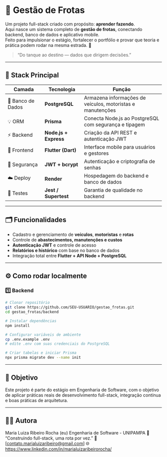 # 🚌 Gestão de Frotas

Um projeto full-stack criado com propósito: **aprender fazendo**.  
Aqui nasce um sistema completo de **gestão de frotas**, conectando backend, banco de dados e aplicativo mobile.  
Feito para impulsionar o estágio, fortalecer o portfólio e provar que teoria e prática podem rodar na mesma estrada. 🚦

> “Do tanque ao destino — dados que dirigem decisões.”

---

## 🧩 Stack Principal
| Camada | Tecnologia | Função |
|--------|-------------|--------|
| 🐘 Banco de Dados | **PostgreSQL** | Armazena informações de veículos, motoristas e manutenções |
| 💡 ORM | **Prisma** | Conecta Node.js ao PostgreSQL com segurança e tipagem |
| ⚡ Backend | **Node.js + Express** | Criação da API REST e autenticação JWT |
| 🧭 Frontend | **Flutter (Dart)** | Interface mobile para usuários e gestores |
| 🔐 Segurança | **JWT + bcrypt** | Autenticação e criptografia de senhas |
| ☁️ Deploy | **Render** | Hospedagem do backend e banco de dados |
| 🧪 Testes | **Jest / Supertest** | Garantia de qualidade no backend |

---

## 🗂️ Funcionalidades
- Cadastro e gerenciamento de **veículos**, **motoristas** e **rotas**
- Controle de **abastecimentos, manutenções e custos**
- **Autenticação JWT** e controle de acesso
- **Relatórios e histórico** com base no banco de dados
- Integração total entre **Flutter + API Node + PostgreSQL**

---

## ⚙️ Como rodar localmente

### 1️⃣ Backend
```bash
# Clonar repositório
git clone https://github.com/SEU-USUARIO/gestao_frotas.git
cd gestao_frotas/backend

# Instalar dependências
npm install

# Configurar variáveis de ambiente
cp .env.example .env
# edite .env com suas credenciais do PostgreSQL

# Criar tabelas e iniciar Prisma
npx prisma migrate dev --name init
```

---

## 🎯 Objetivo

Este projeto é parte do estágio em Engenharia de Software, com o objetivo de aplicar práticas reais de desenvolvimento full-stack, integração contínua e boas práticas de arquitetura.

---

## 👩‍💻 Autora

Maria Luiza Ribeiro Rocha (eu)
Engenharia de Software - UNIPAMPA
💬 “Construindo full-stack, uma rota por vez.”
📧 [contato.marialuizaribeiro@gmail.com]
🌐 https://www.linkedin.com/in/marialuizaribeirorocha/


